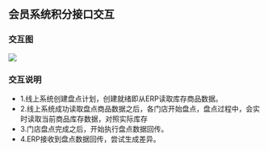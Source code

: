 ## 会员系统积分接口交互
### 交互图
![](https://github.com/bluesx/3rd-party-integration/blob/master/site/images/member-points.png)
<br/>
### 交互说明
* 1.线上系统创建盘点计划，创建就绪即从ERP读取库存商品数据。
* 2.线上系统成功读取盘点商品数据之后，各门店开始盘点，盘点过程中，会实时读取当前商品库存数据，对照实际库存
* 3.门店盘点完成之后，开始执行盘点数据回传。
* 4.ERP接收到盘点数据回传，尝试生成差异。



